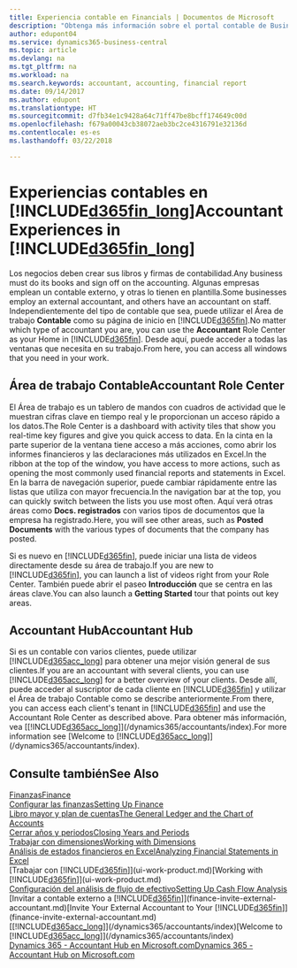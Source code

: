 ```yaml
---
title: Experiencia contable en Financials | Documentos de Microsoft
description: "Obtenga más información sobre el portal contable de Business Central y el Área de trabajo Contable que admite a los contadores interno y externo en la empresa cliente."
author: edupont04
ms.service: dynamics365-business-central
ms.topic: article
ms.devlang: na
ms.tgt_pltfrm: na
ms.workload: na
ms.search.keywords: accountant, accounting, financial report
ms.date: 09/14/2017
ms.author: edupont
ms.translationtype: HT
ms.sourcegitcommit: d7fb34e1c9428a64c71ff47be8bcff174649c00d
ms.openlocfilehash: f679a00043cb38072aeb3bc2ce4316791e32136d
ms.contentlocale: es-es
ms.lasthandoff: 03/22/2018

---
```

# <a name="accountant-experiences-in-included365finlongincludesd365finlongmdmd"></a><span data-ttu-id="4753b-103">Experiencias contables en [!INCLUDE[d365fin_long](includes/d365fin_long_md.md)]</span><span class="sxs-lookup"><span data-stu-id="4753b-103">Accountant Experiences in [!INCLUDE[d365fin_long](includes/d365fin_long_md.md)]</span></span>
<span data-ttu-id="4753b-104">Los negocios deben crear sus libros y firmas de contabilidad.</span><span class="sxs-lookup"><span data-stu-id="4753b-104">Any business must do its books and sign off on the accounting.</span></span> <span data-ttu-id="4753b-105">Algunas empresas emplean un contable externo, y otras lo tienen en plantilla.</span><span class="sxs-lookup"><span data-stu-id="4753b-105">Some businesses employ an external accountant, and others have an accountant on staff.</span></span> <span data-ttu-id="4753b-106">Independientemente del tipo de contable que sea, puede utilizar el Área de trabajo **Contable** como su página de inicio en [!INCLUDE[d365fin](includes/d365fin_md.md)].</span><span class="sxs-lookup"><span data-stu-id="4753b-106">No matter which type of accountant you are, you can use the **Accountant** Role Center as your Home in [!INCLUDE[d365fin](includes/d365fin_md.md)].</span></span> <span data-ttu-id="4753b-107">Desde aquí, puede acceder a todas las ventanas que necesita en su trabajo.</span><span class="sxs-lookup"><span data-stu-id="4753b-107">From here, you can access all windows that you need in your work.</span></span>  

## <a name="accountant-role-center"></a><span data-ttu-id="4753b-108">Área de trabajo Contable</span><span class="sxs-lookup"><span data-stu-id="4753b-108">Accountant Role Center</span></span>
<span data-ttu-id="4753b-109">El Área de trabajo es un tablero de mandos con cuadros de actividad que le muestran cifras clave en tiempo real y le proporcionan un acceso rápido a los datos.</span><span class="sxs-lookup"><span data-stu-id="4753b-109">The Role Center is a dashboard with activity tiles that show you real-time key figures and give you quick access to data.</span></span> <span data-ttu-id="4753b-110">En la cinta en la parte superior de la ventana tiene acceso a más acciones, como abrir los informes financieros y las declaraciones más utilizados en Excel.</span><span class="sxs-lookup"><span data-stu-id="4753b-110">In the ribbon at the top of the window, you have access to more actions, such as opening the most commonly used financial reports and statements in Excel.</span></span> <span data-ttu-id="4753b-111">En la barra de navegación superior, puede cambiar rápidamente entre las listas que utiliza con mayor frecuencia.</span><span class="sxs-lookup"><span data-stu-id="4753b-111">In the navigation bar at the top, you can quickly switch between the lists you use most often.</span></span> <span data-ttu-id="4753b-112">Aquí verá otras áreas como **Docs. registrados** con varios tipos de documentos que la empresa ha registrado.</span><span class="sxs-lookup"><span data-stu-id="4753b-112">Here, you will see other areas, such as **Posted Documents** with the various types of documents that the company has posted.</span></span>  

<span data-ttu-id="4753b-113">Si es nuevo en [!INCLUDE[d365fin](includes/d365fin_md.md)], puede iniciar una lista de videos directamente desde su área de trabajo.</span><span class="sxs-lookup"><span data-stu-id="4753b-113">If you are new to [!INCLUDE[d365fin](includes/d365fin_md.md)], you can launch a list of videos right from your Role Center.</span></span> <span data-ttu-id="4753b-114">También puede abrir el paseo **Introducción** que se centra en las áreas clave.</span><span class="sxs-lookup"><span data-stu-id="4753b-114">You can also launch a **Getting Started** tour that points out key areas.</span></span>  

## <a name="accountant-hub"></a><span data-ttu-id="4753b-115">Accountant Hub</span><span class="sxs-lookup"><span data-stu-id="4753b-115">Accountant Hub</span></span>
<span data-ttu-id="4753b-116">Si es un contable con varios clientes, puede utilizar [!INCLUDE[d365acc_long](includes/d365acc_long_md.md)] para obtener una mejor visión general de sus clientes.</span><span class="sxs-lookup"><span data-stu-id="4753b-116">If you are an accountant with several clients, you can use [!INCLUDE[d365acc_long](includes/d365acc_long_md.md)] for a better overview of your clients.</span></span> <span data-ttu-id="4753b-117">Desde allí, puede acceder al suscriptor de cada cliente en [!INCLUDE[d365fin](includes/d365fin_md.md)] y utilizar el Área de trabajo Contable como se describe anteriormente.</span><span class="sxs-lookup"><span data-stu-id="4753b-117">From there, you can access each client's tenant in [!INCLUDE[d365fin](includes/d365fin_md.md)] and use the Accountant Role Center as described above.</span></span> <span data-ttu-id="4753b-118">Para obtener más información, vea [[!INCLUDE[d365acc_long](includes/d365acc_long_md.md)]](/dynamics365/accountants/index).</span><span class="sxs-lookup"><span data-stu-id="4753b-118">For more information see [Welcome to [!INCLUDE[d365acc_long](includes/d365acc_long_md.md)]](/dynamics365/accountants/index).</span></span>  

## <a name="see-also"></a><span data-ttu-id="4753b-119">Consulte también</span><span class="sxs-lookup"><span data-stu-id="4753b-119">See Also</span></span>
[<span data-ttu-id="4753b-120">Finanzas</span><span class="sxs-lookup"><span data-stu-id="4753b-120">Finance</span></span>](finance.md)  
[<span data-ttu-id="4753b-121">Configurar las finanzas</span><span class="sxs-lookup"><span data-stu-id="4753b-121">Setting Up Finance</span></span>](finance-setup-finance.md)  
[<span data-ttu-id="4753b-122">Libro mayor y plan de cuentas</span><span class="sxs-lookup"><span data-stu-id="4753b-122">The General Ledger and the Chart of Accounts</span></span>](finance-general-ledger.md)  
[<span data-ttu-id="4753b-123">Cerrar años y periodos</span><span class="sxs-lookup"><span data-stu-id="4753b-123">Closing Years and Periods</span></span>](year-close-years-periods.md)  
[<span data-ttu-id="4753b-124">Trabajar con dimensiones</span><span class="sxs-lookup"><span data-stu-id="4753b-124">Working with Dimensions</span></span>](finance-dimensions.md)  
[<span data-ttu-id="4753b-125">Análisis de estados financieros en Excel</span><span class="sxs-lookup"><span data-stu-id="4753b-125">Analyzing Financial Statements in Excel</span></span>](finance-analyze-excel.md)  
<span data-ttu-id="4753b-126">[Trabajar con [!INCLUDE[d365fin](includes/d365fin_md.md)]](ui-work-product.md)</span><span class="sxs-lookup"><span data-stu-id="4753b-126">[Working with [!INCLUDE[d365fin](includes/d365fin_md.md)]](ui-work-product.md)</span></span>  
[<span data-ttu-id="4753b-127">Configuración del análisis de flujo de efectivo</span><span class="sxs-lookup"><span data-stu-id="4753b-127">Setting Up Cash Flow Analysis</span></span>](finance-setup-cash-flow-analyses.md)  
<span data-ttu-id="4753b-128">[Invitar a contable externo a [!INCLUDE[d365fin](includes/d365fin_md.md)]](finance-invite-external-accountant.md)</span><span class="sxs-lookup"><span data-stu-id="4753b-128">[Invite Your External Accountant to Your [!INCLUDE[d365fin](includes/d365fin_md.md)]](finance-invite-external-accountant.md)</span></span>  
<span data-ttu-id="4753b-129">[[!INCLUDE[d365acc_long](includes/d365acc_long_md.md)]](/dynamics365/accountants/index)</span><span class="sxs-lookup"><span data-stu-id="4753b-129">[Welcome to [!INCLUDE[d365acc_long](includes/d365acc_long_md.md)]](/dynamics365/accountants/index)</span></span>  
[<span data-ttu-id="4753b-130">Dynamics 365 - Accountant Hub en Microsoft.com</span><span class="sxs-lookup"><span data-stu-id="4753b-130">Dynamics 365 - Accountant Hub on Microsoft.com</span></span>](https://www.microsoft.com/en-us/dynamics365/financial-insights-for-accountants)  

